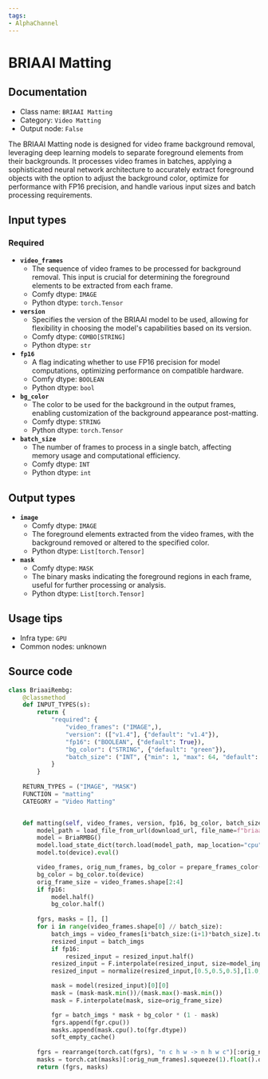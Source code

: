 ```yaml
---
tags:
- AlphaChannel
---
```


# BRIAAI Matting
## Documentation
- Class name: `BRIAAI Matting`
- Category: `Video Matting`
- Output node: `False`

The BRIAAI Matting node is designed for video frame background removal, leveraging deep learning models to separate foreground elements from their backgrounds. It processes video frames in batches, applying a sophisticated neural network architecture to accurately extract foreground objects with the option to adjust the background color, optimize for performance with FP16 precision, and handle various input sizes and batch processing requirements.
## Input types
### Required
- **`video_frames`**
    - The sequence of video frames to be processed for background removal. This input is crucial for determining the foreground elements to be extracted from each frame.
    - Comfy dtype: `IMAGE`
    - Python dtype: `torch.Tensor`
- **`version`**
    - Specifies the version of the BRIAAI model to be used, allowing for flexibility in choosing the model's capabilities based on its version.
    - Comfy dtype: `COMBO[STRING]`
    - Python dtype: `str`
- **`fp16`**
    - A flag indicating whether to use FP16 precision for model computations, optimizing performance on compatible hardware.
    - Comfy dtype: `BOOLEAN`
    - Python dtype: `bool`
- **`bg_color`**
    - The color to be used for the background in the output frames, enabling customization of the background appearance post-matting.
    - Comfy dtype: `STRING`
    - Python dtype: `torch.Tensor`
- **`batch_size`**
    - The number of frames to process in a single batch, affecting memory usage and computational efficiency.
    - Comfy dtype: `INT`
    - Python dtype: `int`
## Output types
- **`image`**
    - Comfy dtype: `IMAGE`
    - The foreground elements extracted from the video frames, with the background removed or altered to the specified color.
    - Python dtype: `List[torch.Tensor]`
- **`mask`**
    - Comfy dtype: `MASK`
    - The binary masks indicating the foreground regions in each frame, useful for further processing or analysis.
    - Python dtype: `List[torch.Tensor]`
## Usage tips
- Infra type: `GPU`
- Common nodes: unknown


## Source code
```python
class BriaaiRembg:
    @classmethod
    def INPUT_TYPES(s):
        return {
            "required": {
                "video_frames": ("IMAGE",),
                "version": (["v1.4"], {"default": "v1.4"}),
                "fp16": ("BOOLEAN", {"default": True}),
                "bg_color": ("STRING", {"default": "green"}),
                "batch_size": ("INT", {"min": 1, "max": 64, "default": 4})
            }
        }
    
    RETURN_TYPES = ("IMAGE", "MASK")
    FUNCTION = "matting"
    CATEGORY = "Video Matting"


    def matting(self, video_frames, version, fp16, bg_color, batch_size, **kwargs):
        model_path = load_file_from_url(download_url, file_name=f"briaai_rmbg_{version}.pth", model_dir=CKPTS_PATH)
        model = BriaRMBG()
        model.load_state_dict(torch.load(model_path, map_location="cpu"))
        model.to(device).eval()

        video_frames, orig_num_frames, bg_color = prepare_frames_color(video_frames, bg_color, batch_size)
        bg_color = bg_color.to(device)
        orig_frame_size = video_frames.shape[2:4]
        if fp16:
            model.half()
            bg_color.half()
        
        fgrs, masks = [], []
        for i in range(video_frames.shape[0] // batch_size):
            batch_imgs = video_frames[i*batch_size:(i+1)*batch_size].to(device)
            resized_input = batch_imgs
            if fp16:
                resized_input = resized_input.half()
            resized_input = F.interpolate(resized_input, size=model_input_size, mode='bilinear')
            resized_input = normalize(resized_input,[0.5,0.5,0.5],[1.0,1.0,1.0])

            mask = model(resized_input)[0][0]
            mask = (mask-mask.min())/(mask.max()-mask.min())
            mask = F.interpolate(mask, size=orig_frame_size)

            fgr = batch_imgs * mask + bg_color * (1 - mask)
            fgrs.append(fgr.cpu())
            masks.append(mask.cpu().to(fgr.dtype))
            soft_empty_cache()
        
        fgrs = rearrange(torch.cat(fgrs), "n c h w -> n h w c")[:orig_num_frames].float().detach()
        masks = torch.cat(masks)[:orig_num_frames].squeeze(1).float().detach()
        return (fgrs, masks)

```
